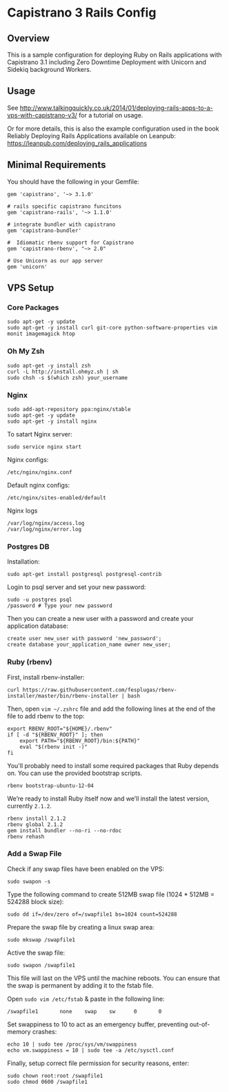 # Capistrano 3 Rails Config

## Overview

This is a sample configuration for deploying Ruby on Rails applications with Capistrano 3.1 including Zero Downtime Deployment with Unicorn and Sidekiq background Workers.

## Usage

See
<http://www.talkingquickly.co.uk/2014/01/deploying-rails-apps-to-a-vps-with-capistrano-v3/>
for a tutorial on usage.

Or for more details, this is also the example configuration used in the
book Reliably Deploying Rails Applications available on Leanpub:
<https://leanpub.com/deploying_rails_applications>

## Minimal Requirements

You should have the following in your Gemfile:

    gem 'capistrano', '~> 3.1.0'

    # rails specific capistrano funcitons
    gem 'capistrano-rails', '~> 1.1.0'

    # integrate bundler with capistrano
    gem 'capistrano-bundler'

    #  Idiomatic rbenv support for Capistrano
    gem 'capistrano-rbenv', "~> 2.0" 

    # Use Unicorn as our app server
    gem 'unicorn'

## VPS Setup

### Core Packages 

	sudo apt-get -y update
	sudo apt-get -y install curl git-core python-software-properties vim monit imagemagick htop


### Oh My Zsh
 
	sudo apt-get -y install zsh
	curl -L http://install.ohmyz.sh | sh
	sudo chsh -s $(which zsh) your_username

### Nginx

	sudo add-apt-repository ppa:nginx/stable
	sudo apt-get -y update
	sudo apt-get -y install nginx
	
To satart Nginx server:

	sudo service nginx start
	
Nginx configs:
	
	/etc/nginx/nginx.conf
	
Default nginx configs:
	
	/etc/nginx/sites-enabled/default
	
Nginx logs 

	/var/log/nginx/access.log
	/var/log/nginx/error.log

### Postgres DB

Installation:

	sudo apt-get install postgresql postgresql-contrib

Login to psql server and set your new password:

	sudo -u postgres psql
	/password # Type your new password

Then you can create a new user with a password and create your application database:

	create user new_user with password 'new_password';
	create database your_application_name owner new_user;

### Ruby (rbenv)

First, install rbenv-installer:

	curl https://raw.githubusercontent.com/fesplugas/rbenv-installer/master/bin/rbenv-installer | bash

Then, open `vim ~/.zshrc` file and add the following lines at the end of the file to add rbenv to the top:

	export RBENV_ROOT="${HOME}/.rbenv"
	if [ -d "${RBENV_ROOT}" ]; then
  		export PATH="${RBENV_ROOT}/bin:${PATH}"
  		eval "$(rbenv init -)"
	fi

You'll probably need to install some required packages that Ruby depends on. You can use the provided bootstrap scripts.

	rbenv bootstrap-ubuntu-12-04

We’re ready to install Ruby itself now and we’ll install the latest version, currently `2.1.2`.


	rbenv install 2.1.2
	rbenv global 2.1.2
	gem install bundler --no-ri --no-rdoc
	rbenv rehash
	

### Add a Swap File

Check if any swap files have been enabled on the VPS:

	sudo swapon -s
	
Type the following command to create 512MB swap file (1024 * 512MB = 524288 block size):


	sudo dd if=/dev/zero of=/swapfile1 bs=1024 count=524288
	
Prepare the swap file by creating a linux swap area:

	sudo mkswap /swapfile1
		
Active the swap file:

	sudo swapon /swapfile1
	

This file will last on the VPS until the machine reboots. You can ensure that the swap is permanent by adding it to the fstab file.

Open `sudo vim /etc/fstab` & paste in the following line:

 	/swapfile1       none    swap    sw      0       0 
 	
Set swappiness to 10 to act as an emergency buffer, preventing out-of-memory crashes:

	echo 10 | sudo tee /proc/sys/vm/swappiness
	echo vm.swappiness = 10 | sudo tee -a /etc/sysctl.conf
	
Finally, setup correct file permission for security reasons, enter:

	sudo chown root:root /swapfile1
	sudo chmod 0600 /swapfile1